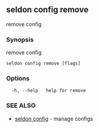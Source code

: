 ## seldon config remove

remove config

### Synopsis

remove config

```
seldon config remove [flags]
```

### Options

```
  -h, --help   help for remove
```

### SEE ALSO

* [seldon config](seldon_config.md)	 - manage configs

